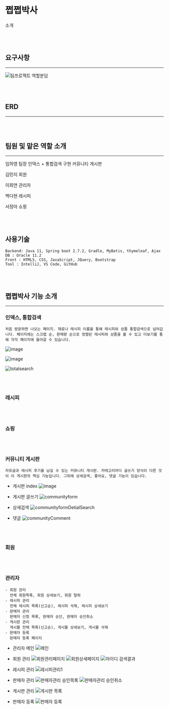 # 쩝쩝박사

소개

<br>
<br>

## 요구사항

---

![팀프로젝트 역할분담](https://user-images.githubusercontent.com/96387509/187103328-3288ff52-5982-4b4a-8ca1-e06a535321c7.png)

<br>
<br>

## ERD

---

<br>
<br>

## 팀원 및 맡은 역할 소개

<hr>
임하영
팀장
인덱스 + 통합검색 구현
커뮤니티 게시판

김민지
회원

이희연
관리자

백다현
레시피

서정아
쇼핑

<br>
<br>

## 사용기술

```
Backend: Java 11, Spring boot 2.7.2, Gradle, MyBatis, thymeleaf, Ajax
DB : Oracle 11.2
Front : HTML5, CSS, JavaScript, JQuery, Bootstrap
Tool : IntelliJ, VS Code, GitHub
```

<br>
<br>

## 쩝쩝박사 기능 소개

---

### 인덱스, 통합검색

```
처음 방문하면 나오는 페이지. 재료나 레시피 이름을 통해 레시피와 상품 통합검색으로 넘어갑니다. 페이지에는 스크랩 순, 판매량 순으로 정렬된 레시피와 상품을 볼 수 있고 더보기를 통해 각각 페이지에 들어갈 수 있습니다.
```

![image](https://user-images.githubusercontent.com/96387509/187108033-b7a94b25-0476-4ac4-a145-4c8223e9fe3f.png)

![image](https://user-images.githubusercontent.com/96387509/187108076-ddc30e07-4470-4e8e-a42f-4f8b62f43a47.png)

![totalsearch](https://user-images.githubusercontent.com/96387509/187107594-cc21a5a4-f2d1-46e9-9ca4-774d64b6236a.gif)

<br>
<br>

### 레시피

<br>
<br>

### 쇼핑

<br>
<br>

### 커뮤니티 게시판

```
자유글과 레시피 후기를 남길 수 있는 커뮤니티 게시판. 카테고리마다 글쓰기 양식이 다른 것이 이 게시판의 핵심 기능입니다. 그외에 상세검색, 좋아요, 댓글 기능이 있습니다.
```

- 게시판 index
  ![image](https://user-images.githubusercontent.com/96387509/187107964-d46ef565-df77-4bd7-96a7-0cff70a388fb.png)

- 게시판 글쓰기
  ![communityform](https://user-images.githubusercontent.com/96387509/187107512-dddabc56-4b8b-49b9-afda-9154eae8e982.gif)

- 상세검색
  ![communityformDetialSearch](https://user-images.githubusercontent.com/96387509/187107660-24b067df-7ccf-4bdc-a585-a469e451e97e.gif)

- 댓글
  ![communityComment](https://user-images.githubusercontent.com/96387509/187107765-746cbcf5-39e5-4a91-b9e6-064e630ba517.gif)

<br>
<br>

### 회원

<br>
<br>

### 관리자

```
- 회원 관리
  전체 회원목록, 회원 상세보기, 회원 탈퇴
- 레시피 관리
  전체 레시피 목록(신고순), 레시피 삭제, 레시피 상세보기
- 판매자 관리
  판매자 신청 목록, 판매자 승인, 판매자 승인취소
- 게시판 관리
  게시물 전체 목록(신고순), 게시물 상세보기, 게시물 삭제
- 판매자 등록
  판매자 등록 페이지
```

- 관리자 메인
  ![메인](https://user-images.githubusercontent.com/104446775/187861254-35e6ce54-bdd1-4808-ba35-7165601de7d7.PNG)

- 회원 관리
  ![회원관리페이지](https://user-images.githubusercontent.com/104446775/187858549-9923b987-19ca-483c-9e4e-a23d115ce018.PNG)
  ![회원상세페이지](https://user-images.githubusercontent.com/104446775/187858943-ac621238-15e3-4908-aca1-f69749f8559f.PNG)
  ![아이디 검색결과](https://user-images.githubusercontent.com/104446775/187859202-3766608e-c0cb-4fcd-a2d0-4d46e2799f3a.PNG)

- 레시피 관리
  ![레시피관리1](https://user-images.githubusercontent.com/104446775/187859457-59469cf1-50ef-45b4-9f6b-06496a1b4a1d.PNG)

- 판매자 관리
  ![판매자관리 승인목록](https://user-images.githubusercontent.com/104446775/187859907-4c4bc289-f7c0-4e40-a163-71e509c5b417.PNG)
  ![판매자관리 승인취소](https://user-images.githubusercontent.com/104446775/187860013-35a2c2ed-a07a-4b64-a3fb-63c003925a1e.PNG)

- 게시판 관리
  ![게시판 목록](https://user-images.githubusercontent.com/104446775/187860596-84e1b102-8ebf-4eb7-a3db-866a56be9fb4.PNG)

- 판매자 등록
  ![판매자 등록](https://user-images.githubusercontent.com/104446775/187862654-8468e730-5f0e-4320-a0c2-0f07a869da66.PNG)
